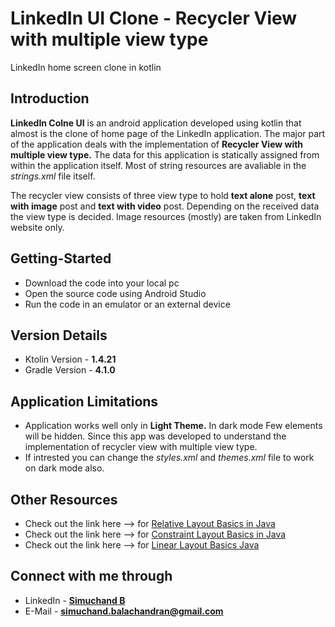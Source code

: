 # LinkedIn UI Clone - Recycler View with multiple view type
LinkedIn home screen clone in kotlin


## Introduction

**LinkedIn Colne UI** is an android application developed using kotlin that almost is the clone of home page of the LinkedIn application. The major part of the application deals with the implementation of **Recycler View with multiple view type.** The data for this application is statically assigned from within the application itself. Most of string resources are avaliable in the *strings.xml* file itself.

The recycler view consists of three view type to hold **text alone** post, **text with image** post and **text with video** post. Depending on the received data the view type is decided. Image resources (mostly) are taken from LinkedIn website only.


## Getting-Started

  * Download the code into your local pc
  * Open the source code using Android Studio
  * Run the code in an emulator or an external device
  

## Version Details

  * Ktolin Version - **1.4.21**
  * Gradle Version - **4.1.0**
  
 
## Application Limitations

  * Application works well only in **Light Theme.** In dark mode Few elements will be hidden. Since this app was developed to understand the implementation of recycler view with multiple view type.
   * If intrested you can change the *styles.xml* and *themes.xml* file to work on dark mode also.
  

## Other Resources

 * Check out the link here --> for [Relative Layout Basics in Java](https://github.com/simuchand/Android-Fundamentals-CountApp-RelativeLayout)
 * Check out the link here --> for [Constraint Layout Basics in Java](https://github.com/simuchand/Android-Fundamentals-CountApp-ConstraintLayout.git)
 * Check out the link here --> for [Linear Layout Basics Java](https://github.com/simuchand/Android-Fundamentals-CountApp-LinearLayout.git)

## Connect with me through

  * LinkedIn - **[Simuchand B](www.linkedin.com/in/simu-chand)**
  * E-Mail - **simuchand.balachandran@gmail.com**
  
